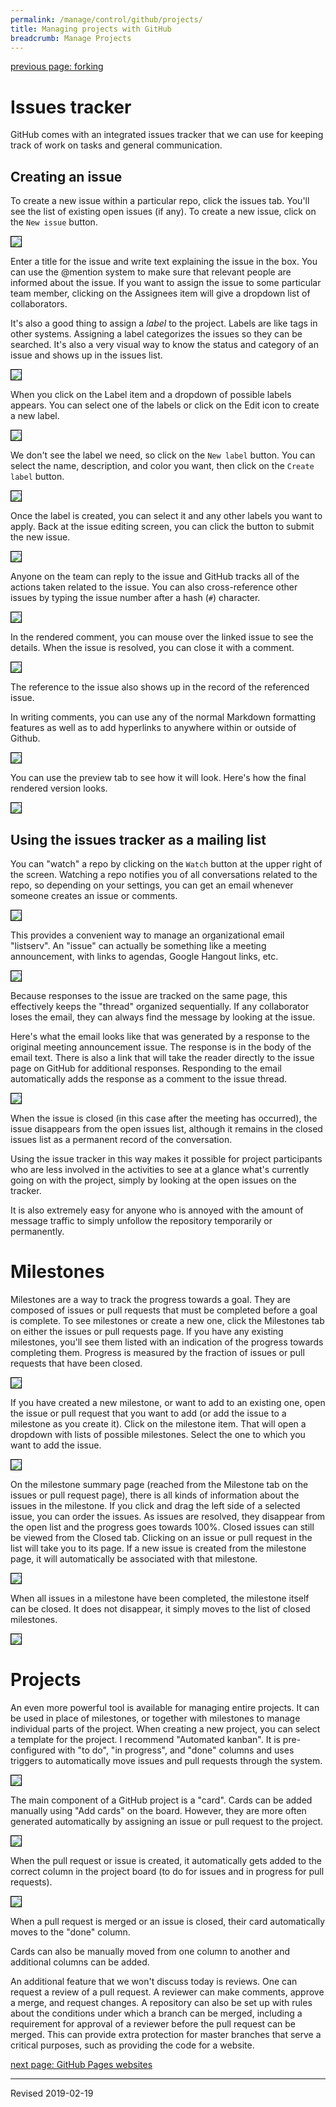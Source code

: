 ```yaml
---
permalink: /manage/control/github/projects/
title: Managing projects with GitHub
breadcrumb: Manage Projects
---
```


[previous page: forking](../fork/)


# Issues tracker

GitHub comes with an integrated issues tracker that we can use for keeping track of work on tasks and general communication.

## Creating an issue

To create a new issue within a particular repo, click the issues tab.  You'll see the list of existing open issues (if any).  To create a new issue, click on the `New issue` button.

<img src="../images-projects/issues-list.png" style="border:1px solid black">

Enter a title for the issue and write text explaining the issue in the box.  You  can use the @mention system to make sure that relevant people are informed about the issue.  If you want to assign the issue to some particular team member, clicking on the Assignees item will give a dropdown list of collaborators.  

It's also a good thing to assign a *label* to the project.  Labels are like tags in other systems.  Assigning a label categorizes the issues so they can be searched.  It's also a very visual way to know the status and category of an issue and shows up in the issues list.

<img src="../images-projects/start-issue.png" style="border:1px solid black">

When you click on the Label item and a dropdown of possible labels appears.  You can select one of the labels or click on the Edit icon to create a new label.

<img src="../images-projects/select-label.png" style="border:1px solid black">

We don't see the label we need, so click on the `New label` button.  You can select the name, description, and color you want, then click on the `Create label` button.  

<img src="../images-projects/new-label.png" style="border:1px solid black">

Once the label is created, you can select it and any other labels you want to apply.  Back at the issue editing screen, you can click the button to submit the new issue.

<img src="../images-projects/submit-issue.png" style="border:1px solid black">

Anyone on the team can reply to the issue and GitHub tracks all of the actions taken related to the issue.  You can also cross-reference other issues by typing the issue number after a hash (`#`) character.  

<img src="../images-projects/mention-issue.png" style="border:1px solid black">

In the rendered comment, you can mouse over the linked issue to see the details.  When the issue is resolved, you can close it with a comment.  

<img src="../images-projects/view-related-issue.png" style="border:1px solid black">

The reference to the issue also shows up in the record of the referenced issue.  

In writing comments, you can use any of the normal Markdown formatting features as well as to add hyperlinks to anywhere within or outside of Github.

<img src="../images-projects/link-in-comment.png" style="border:1px solid black">

You can use the preview tab to see how it will look.  Here's how the final rendered version looks.

<img src="../images-projects/rendered-markdown.png" style="border:1px solid black">

## Using the issues tracker as a mailing list

You can "watch" a repo by clicking on the `Watch` button at the upper right of the screen.  Watching a repo notifies you of all conversations related to the repo, so depending on your settings, you can get an email whenever someone creates an issue or comments.

<img src="../images-projects/watch-repo.png" style="border:1px solid black">

This provides a convenient way to manage an organizational email "listserv". An "issue" can actually be something like a meeting announcement, with links to agendas, Google Hangout links, etc.  

<img src="../images-projects/meeting.png" style="border:1px solid black">

Because responses to the issue are tracked on the same page, this effectively keeps the "thread" organized sequentially.  If any collaborator loses the email, they can always find the message by looking at the issue.  

Here's what the email looks like that was generated by a response to the original meeting announcement issue.  The response is in the body of the email text.  There is also a link that will take the reader directly to the issue page on GitHub for additional responses.  Responding to the email automatically adds the response as a comment to the issue thread.  

<img src="../images-projects/email-meeting.png" style="border:1px solid black">

When the issue is closed (in this case after the meeting has occurred), the issue disappears from the open issues list, although it remains in the closed issues list as a permanent record of the conversation.  

Using the issue tracker in this way makes it possible for project participants who are less involved in the activities to see at a glance what's currently going on with the project, simply by looking at the open issues on the tracker.

It is also extremely easy for anyone who is annoyed with the amount of message traffic to simply unfollow the repository temporarily or permanently.

# Milestones

Milestones are a way to track the progress towards a goal.  They are composed of issues or pull requests that must be completed before a goal is complete.  To see milestones or create a new one, click the Milestones tab on either the issues or pull requests page.  If you have any existing milestones, you'll see them listed with an indication of the progress towards completing them.  Progress is measured by the fraction of issues or pull requests that have been closed.

<img src="../images-projects/milestone-menu.png" style="border:1px solid black">

If you have created a new milestone, or want to add to an existing one, open the issue or pull request that you want to add (or add the issue to a milestone as you create it).  Click on the milestone item.  That will open a dropdown with lists of possible milestones.  Select the one to which you want to add the issue.

<img src="../images-projects/add-to-milestone.png" style="border:1px solid black">

On the milestone summary page (reached from the Milestone tab on the issues or pull request page), there is all kinds of information about the issues in the milestone.  If you click and drag the left side of a selected issue, you can order the issues.  As issues are resolved, they disappear from the open list and the progress goes towards 100%.  Closed issues can still be viewed from the Closed tab. Clicking on an issue or pull request in the list will take you to its page. If a new issue is created from the milestone page, it will automatically be associated with that milestone.

<img src="../images-projects/milestone-summary.png" style="border:1px solid black">

When all issues in a milestone have been completed, the milestone itself can be closed.  It does not disappear, it simply moves to the list of closed milestones.

<img src="../images-projects/closing-milestone.png" style="border:1px solid black">

# Projects

An even more powerful tool is available for managing entire projects.  It can be used in place of milestones, or together with milestones to manage individual parts of the project.  When creating a new project, you can select a template for the project.  I recommend "Automated kanban".  It is pre-configured with "to do", "in progress", and "done" columns and uses triggers to automatically move issues and pull requests through the system.  

<img src="../images-projects/project-board.png" style="border:1px solid black">

The main component of a GitHub project is a "card".  Cards can be added manually using "Add cards" on the board.  However, they are more often generated automatically by assigning an issue or pull request to the project.  

<img src="../images-projects/pull-request-to-project.png" style="border:1px solid black">

When the pull request or issue is created, it automatically gets added to the correct column in the project board (to do for issues and in progress for pull requests).

<img src="../images-projects/automatic-add-to-project.png" style="border:1px solid black">

When a pull request is merged or an issue is closed, their card automatically moves to the "done" column.

Cards can also be manually moved from one column to another and additional columns can be added.

An additional feature that we won't discuss today is reviews.  One can request a review of a pull request.  A reviewer can make comments, approve a merge, and request changes. A repository can also be set up with rules about the conditions under which a branch can be merged, including a requirement for approval of a reviewer before the pull request can be merged. This can provide extra protection for master branches that serve a critical purposes, such as providing the code for a website.


[next page: GitHub Pages websites](../pages/)

----
Revised 2019-02-19
